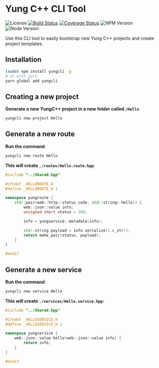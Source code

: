 # Yung C++ CLI Tool

![License](https://img.shields.io/badge/license-MIT-blue.svg)
[![Build Status](https://travis-ci.org/ChrisCates/YungCLI.svg?branch=master)](https://travis-ci.org/ChrisCates/YungCLI)
[![Coverage Status](https://coveralls.io/repos/github/ChrisCates/YungCLI/badge.svg?branch=master)](https://coveralls.io/github/ChrisCates/YungCLI?branch=master)
![NPM Version](https://img.shields.io/badge/npm-v6.4.1-blue.svg)
![Node Version](https://img.shields.io/badge/node-v10.14.1-blue.svg)

Use this CLI tool to easily bootstrap new Yung C++ projects and create project templates.

## Installation

```bash
(sudo) npm install yungcli -g
# or with yarn
yarn global add yungcli
```

## Creating a new project

**Generate a new YungC++ project in a new folder called `/Hello`**:

```bash
yungcli new project Hello
```

## Generate a new route

**Run the command**:

```bash
yungcli new route Hello
```

**This will create `./routes/Hello.route.hpp`**:

```c++
#include "../Shared.hpp"

#ifndef _HELLOROUTE_H
#define _HELLOROUTE_H 1

namespace yungroute {
    std::pair<web::http::status_code, std::string> hello() {
        web::json::value info;
        unsigned short status = 200;

        info = yungservice::metadata(info);

        std::string payload = info.serialize().c_str();
        return make_pair(status, payload);
    }
}

#endif
```

## Generate a new service

**Run the command**:

```bash
yungcli new service Hello
```

**This will create `./services/Hello.service.hpp`**:

```c++
#include "../Shared.hpp"

#ifndef _HELLOSERVICE_H
#define _HELLOSERVICE_H 1

namespace yungservice {
    web::json::value hello(web::json::value info) {
        return info;
    }
}

#endif
```
